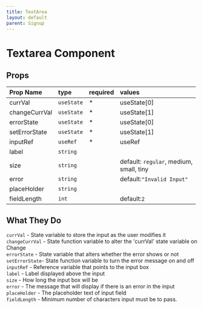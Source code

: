 ```yaml
---
title: TextArea
layout: default
parent: Signup
---
```


# Textarea Component

## Props 

| Prop Name       | type       | required | values                                    |
|:----------------|:-----------|:---------|:------------------------------------------|
| currVal         | `useState` |*         | useState[0]                               |
| changeCurrVal   | `useState` |*         | useState[1]                               |
| errorState      | `useState` |*         | useState[0]                               |
| setErrorState   | `useState` |*         | useState[1]                               |
| inputRef        | `useRef`   |*         | useRef                                    |
| label           | `string`   |          |                                           |
| size            | `string`   |          |default: `regular`, medium,<br> small, tiny|
| error           | `string`   |          |default:`"Invalid Input"`                  |
| placeHolder     | `string`   |          |                                           |
| fieldLength     | `int`      |          |default:`2`                                |

## What They Do

`currVal` - State variable to store the input as the user modifies it <br>
`changeCurrVal` - State function variable to alter the 'currVal' state variable on Change<br>
`errorState` - State variable that alters whether the error shows or not<br>
`setErrorState`- State function variable to turn the error message on and off<br>
`inputRef` - Reference variable that points to the input box<br>
`label` - Label displayed above the input <br>
`size` - How long the input box will be<br>
`error` - The message that will display if there is an error in the input<br>
`placeHolder` - The placeholder text of input field<br>
`fieldLength` - Minimum number of characters input must be to pass. <br>